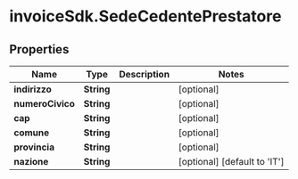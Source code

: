 # invoiceSdk.SedeCedentePrestatore

## Properties

Name | Type | Description | Notes
------------ | ------------- | ------------- | -------------
**indirizzo** | **String** |  | [optional] 
**numeroCivico** | **String** |  | [optional] 
**cap** | **String** |  | [optional] 
**comune** | **String** |  | [optional] 
**provincia** | **String** |  | [optional] 
**nazione** | **String** |  | [optional] [default to &#39;IT&#39;]



